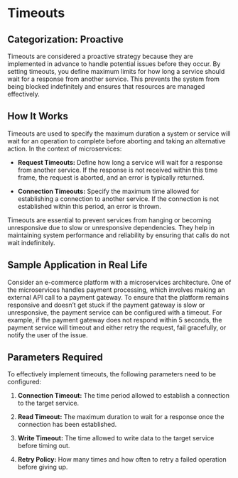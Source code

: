 # Timeouts

## Categorization: Proactive
Timeouts are considered a proactive strategy because they are implemented in advance to handle potential issues before they occur. By setting timeouts, you define maximum limits for how long a service should wait for a response from another service. This prevents the system from being blocked indefinitely and ensures that resources are managed effectively.

## How It Works

Timeouts are used to specify the maximum duration a system or service will wait for an operation to complete before aborting and taking an alternative action. In the context of microservices:

- **Request Timeouts:** Define how long a service will wait for a response from another service. If the response is not received within this time frame, the request is aborted, and an error is typically returned.
  
- **Connection Timeouts:** Specify the maximum time allowed for establishing a connection to another service. If the connection is not established within this period, an error is thrown.

Timeouts are essential to prevent services from hanging or becoming unresponsive due to slow or unresponsive dependencies. They help in maintaining system performance and reliability by ensuring that calls do not wait indefinitely.

## Sample Application in Real Life

Consider an e-commerce platform with a microservices architecture. One of the microservices handles payment processing, which involves making an external API call to a payment gateway. To ensure that the platform remains responsive and doesn’t get stuck if the payment gateway is slow or unresponsive, the payment service can be configured with a timeout. For example, if the payment gateway does not respond within 5 seconds, the payment service will timeout and either retry the request, fail gracefully, or notify the user of the issue.

## Parameters Required

To effectively implement timeouts, the following parameters need to be configured:

1. **Connection Timeout:** The time period allowed to establish a connection to the target service.
   
2. **Read Timeout:** The maximum duration to wait for a response once the connection has been established.
   
3. **Write Timeout:** The time allowed to write data to the target service before timing out.
   
4. **Retry Policy:** How many times and how often to retry a failed operation before giving up.
